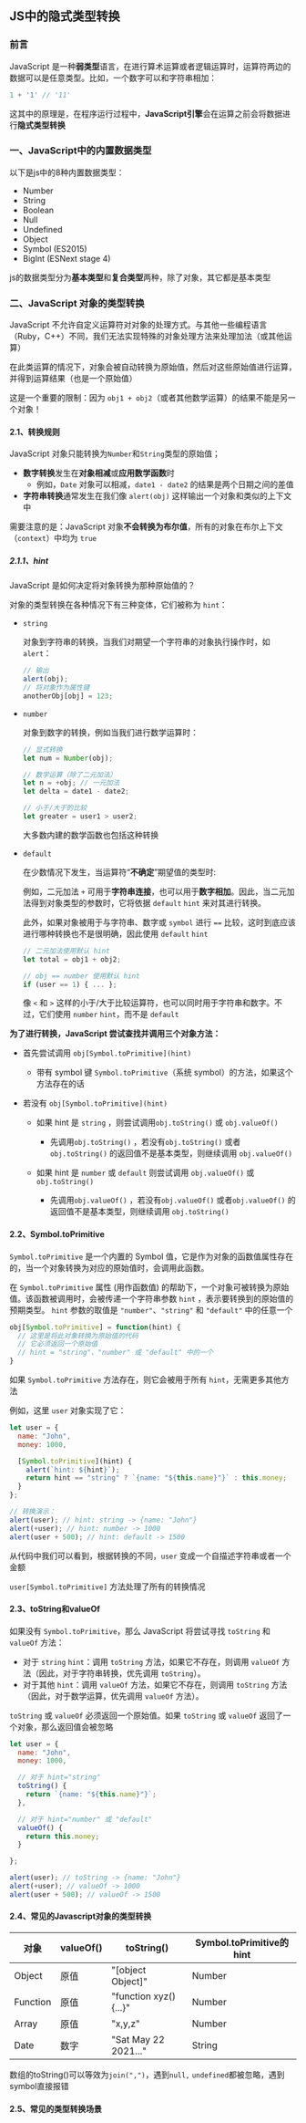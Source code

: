 ## JS中的隐式类型转换

### 前言

JavaScript 是一种**弱类型**语言，在进行算术运算或者逻辑运算时，运算符两边的数据可以是任意类型。比如，一个数字可以和字符串相加：

```js
1 + '1' // '11'
```

这其中的原理是，在程序运行过程中，**JavaScript引擎**会在运算之前会将数据进行**隐式类型转换**

### 一、JavaScript中的内置数据类型

以下是js中的8种内置数据类型：

- Number
- String
- Boolean
- Null
- Undefined
- Object
- Symbol (ES2015)
- BigInt (ESNext stage 4)

js的数据类型分为**基本类型**和**复合类型**两种，除了对象，其它都是基本类型

### 二、JavaScript 对象的类型转换

JavaScript 不允许自定义运算符对对象的处理方式。与其他一些编程语言（Ruby，C++）不同，我们无法实现特殊的对象处理方法来处理加法（或其他运算）

在此类运算的情况下，对象会被自动转换为原始值，然后对这些原始值进行运算，并得到运算结果（也是一个原始值）

这是一个重要的限制：因为 `obj1 + obj2`（或者其他数学运算）的结果不能是另一个对象！

#### 2.1、转换规则

JavaScript 对象只能转换为`Number`和`String`类型的原始值；

- **数字转换**发生在**对象相减**或**应用数学函数**时
  - 例如，`Date` 对象可以相减，`date1 - date2` 的结果是两个日期之间的差值
- **字符串转换**通常发生在我们像 `alert(obj)` 这样输出一个对象和类似的上下文中

需要注意的是：JavaScript 对象**不会转换为布尔值**，所有的对象在布尔上下文（`context`）中均为 `true`

##### 2.1.1、hint

JavaScript 是如何决定将对象转换为那种原始值的？

对象的类型转换在各种情况下有三种变体，它们被称为 `hint`：

- `string`

  对象到字符串的转换，当我们对期望一个字符串的对象执行操作时，如 `alert`：

  ```js
  // 输出 
  alert(obj); 
  // 将对象作为属性键 
  anotherObj[obj] = 123;
  ```

- `number`

  对象到数字的转换，例如当我们进行数学运算时：

  ```js
  // 显式转换
  let num = Number(obj);
  
  // 数学运算（除了二元加法）
  let n = +obj; // 一元加法
  let delta = date1 - date2;
  
  // 小于/大于的比较
  let greater = user1 > user2;
  ```

  大多数内建的数学函数也包括这种转换

- `default`

  在少数情况下发生，当运算符“**不确定**”期望值的类型时:

  例如，二元加法 `+` 可用于**字符串连接**，也可以用于**数字相加**。因此，当二元加法得到对象类型的参数时，它将依据 `default` `hint` 来对其进行转换。

  此外，如果对象被用于与字符串、数字或 `symbol` 进行 `==` 比较，这时到底应该进行哪种转换也不是很明确，因此使用 `default` `hint`

  ```js
  // 二元加法使用默认 hint
  let total = obj1 + obj2;
  
  // obj == number 使用默认 hint
  if (user == 1) { ... };
  ```

  像 `<` 和 `>` 这样的小于/大于比较运算符，也可以同时用于字符串和数字。不过，它们使用 `number` `hint`，而不是 `default`

**为了进行转换，JavaScript 尝试查找并调用三个对象方法：**

- 首先尝试调用 `obj[Symbol.toPrimitive](hint)` 

  - 带有 symbol 键 `Symbol.toPrimitive`（系统 symbol）的方法，如果这个方法存在的话

- 若没有 `obj[Symbol.toPrimitive](hint)` 

  - 如果 hint 是 `string` ，则尝试调用`obj.toString()` 或 `obj.valueOf()`

    - 先调用`obj.toString()` ，若没有`obj.toString()` 或者`obj.toString()` 的返回值不是基本类型，则继续调用 `obj.valueOf()`

  - 如果 hint 是 `number` 或 `default` 则尝试调用 `obj.valueOf()` 或 `obj.toString()`

    - 先调用`obj.valueOf()` ，若没有`obj.valueOf()` 或者`obj.valueOf()` 的返回值不是基本类型，则继续调用 `obj.toString()`

    <!--如果同时没有valueOf和toString方法，或者返回的都不是基本类型，那么直接抛出TypeError异常-->

#### 2.2、Symbol.toPrimitive

`Symbol.toPrimitive` 是一个内置的 Symbol 值，它是作为对象的函数值属性存在的，当一个对象转换为对应的原始值时，会调用此函数。

在 `Symbol.toPrimitive` 属性 (用作函数值) 的帮助下，一个对象可被转换为原始值。该函数被调用时，会被传递一个字符串参数 `hint` ，表示要转换到的原始值的预期类型。 `hint` 参数的取值是 `"number"`、`"string"` 和 `"default"` 中的任意一个

```js
obj[Symbol.toPrimitive] = function(hint) {
  // 这里是将此对象转换为原始值的代码
  // 它必须返回一个原始值
  // hint = "string"、"number" 或 "default" 中的一个
}
```

如果 `Symbol.toPrimitive` 方法存在，则它会被用于所有 `hint`，无需更多其他方法

例如，这里 `user` 对象实现了它：

```javascript
let user = {
  name: "John",
  money: 1000,

  [Symbol.toPrimitive](hint) {
    alert(`hint: ${hint}`);
    return hint == "string" ? `{name: "${this.name}"}` : this.money;
  }
};

// 转换演示：
alert(user); // hint: string -> {name: "John"}
alert(+user); // hint: number -> 1000
alert(user + 500); // hint: default -> 1500
```

从代码中我们可以看到，根据转换的不同，`user` 变成一个自描述字符串或者一个金额

`user[Symbol.toPrimitive]` 方法处理了所有的转换情况

#### 2.3、toString和valueOf

如果没有 `Symbol.toPrimitive`，那么 JavaScript 将尝试寻找 `toString` 和 `valueOf` 方法：

- 对于 `string` `hint`：调用 `toString` 方法，如果它不存在，则调用 `valueOf` 方法（因此，对于字符串转换，优先调用 `toString`）。
- 对于其他 `hint`：调用 `valueOf` 方法，如果它不存在，则调用 `toString` 方法（因此，对于数学运算，优先调用 `valueOf` 方法）。

 `toString` 或 `valueOf` 必须返回一个原始值。如果 `toString` 或 `valueOf` 返回了一个对象，那么返回值会被忽略

```js
let user = {
  name: "John",
  money: 1000,

  // 对于 hint="string"
  toString() {
    return `{name: "${this.name}"}`;
  },

  // 对于 hint="number" 或 "default"
  valueOf() {
    return this.money;
  }

};

alert(user); // toString -> {name: "John"}
alert(+user); // valueOf -> 1000
alert(user + 500); // valueOf -> 1500
```

#### 2.4、常见的Javascript对象的类型转换

| 对象     | valueOf() | toString()             | Symbol.toPrimitive的hint |
| -------- | --------- | ---------------------- | ------------------------ |
| Object   | 原值      | "[object Object]"      | Number                   |
| Function | 原值      | "function xyz() {...}" | Number                   |
| Array    | 原值      | "x,y,z"                | Number                   |
| Date     | 数字      | "Sat May 22 2021..."   | String                   |

数组的toString()可以等效为`join(",")`，遇到`null,` `undefined`都被忽略，遇到symbol直接报错

#### 2.5、常见的类型转换场景